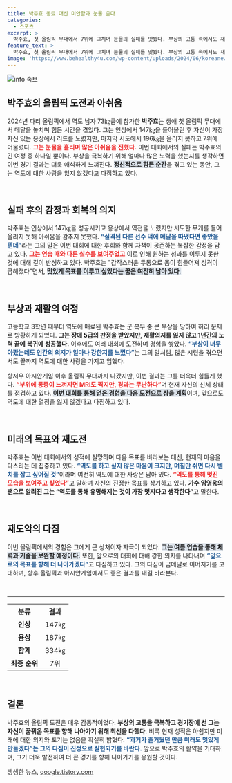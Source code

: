 ```yaml
---
title: 박주효 동료 대신 미안함과 눈물 쏟다
categories:
  - 스포츠
excerpt: >
  박주효, 첫 올림픽 무대에서 7위에 그치며 눈물의 실패를 맛봤다. 부상의 고통 속에서도 재기를 다짐하며 다시 바벨을 잡겠다는 의지를 보였다. 그의 아쉬운 이야기가 감동을 안긴다.
feature_text: >
  박주효, 첫 올림픽 무대에서 7위에 그치며 눈물의 실패를 맛봤다. 부상의 고통 속에서도 재기를 다짐하며 다시 바벨을 잡겠다는 의지를 보였다. 그의 아쉬운 이야기가 감동을 안긴다.
image: 'https://www.behealthy4u.com/wp-content/uploads/2024/06/koreanews.jpg'
---
```


<p><img src="https://www.behealthy4u.com/wp-content/uploads/2024/06/koreanews.jpg" alt="info 속보" /></p>

<h2 data-ke-size="size26">박주효의 올림픽 도전과 아쉬움</h2>

<p data-ke-size="size16">2024년 파리 올림픽에서 역도 남자 73㎏급에 참가한 <b>박주효</b>는 생애 첫 올림픽 무대에서 메달을 놓치며 힘든 시간을 겪었다. 그는 인상에서 147㎏을 들어올린 후 자신이 가장 자신 있는 용상에서 리드를 노렸지만, 마지막 시도에서 196㎏을 올리지 못하고 7위에 머물렀다. <b><span style="color: #ee2323;">그는 눈물을 흘리며 많은 아쉬움을 전했다.</span></b> 이번 대회에서의 실패는 박주효의 긴 여정 중 하나일 뿐이다. 부상을 극복하기 위해 얼마나 많은 노력을 했는지를 생각하면 이번 경기 결과는 더욱 애석하게 느껴진다. <b><span style="background-color: #21538527;">정신적으로 힘든 순간</span></b>을 겪고 있는 동안, 그는 역도에 대한 사랑을 잃지 않겠다고 다짐하고 있다.</p>

<p data-ke-size="size16">&nbsp;</p>

<h2 data-ke-size="size26">실패 후의 감정과 회복의 의지</h2>

<p data-ke-size="size16">박주효는 인상에서 147㎏을 성공시키고 용상에서 역전을 노렸지만 시도한 무게를 들어 올리지 못해 아쉬움을 감추지 못했다. <b><span style="color: #1a5490;">“실격된 다른 선수 덕에 메달을 따냈다면 좋았을 텐데”</span></b>라는 그의 말은 이번 대회에 대한 후회와 함께 자책이 공존하는 복잡한 감정을 담고 있다. <b><span style="color: #ee2323;">그는 연습 때와 다른 실수를 보여주었고</span></b> 이로 인해 원하는 성과를 이루지 못한 것에 대해 깊이 반성하고 있다. 박주효는 "갑작스러운 두통으로 몸이 힘들어져 성격이 급해졌다"면서, <b><span style="background-color: #21538527;">멋있게 목표를 이루고 싶었다는 꿈은 여전히 남아 있다.</span></b></p>

<p data-ke-size="size16">&nbsp;</p>

<h2 data-ke-size="size26">부상과 재활의 여정</h2>

<p data-ke-size="size16">고등학교 3학년 때부터 역도에 매료된 박주효는 군 복무 중 큰 부상을 당하여 허리 문제로 방황하게 되었다. <b>그는 장애 5급의 판정을 받았지만, 재활의지를 잃지 않고 1년간의 노력 끝에 복귀에 성공했다.</b> 이후에도 여러 대회에 도전하며 경험을 쌓았다. <b><span style="color: #1a5490;">“부상이 너무 아팠는데도 인간의 의지가 얼마나 강한지를 느꼈다”</span></b>는 그의 말처럼, 많은 시련을 겪으면서도 끝까지 역도에 대한 사랑을 가지고 임했다.</p>

<p data-ke-size="size16">항저우 아시안게임 이후 올림픽 무대까지 나갔지만, 이번 결과는 그를 더욱더 힘들게 했다. <b><span style="color: #ee2323;">“부위에 통증이 느껴지면 MRI도 찍지만, 경과는 무난하다”</span></b>며 현재 자신의 신체 상태를 점검하고 있다. <b><span style="background-color: #21538527;">이번 대회를 통해 얻은 경험을 다음 도전으로 삼을 계획</span></b>이며, 앞으로도 역도에 대한 열정을 잃지 않겠다고 다짐하고 있다.</p>

<p data-ke-size="size16">&nbsp;</p>

<h2 data-ke-size="size26">미래의 목표와 재도전</h2>

<p data-ke-size="size16">박주효는 이번 대회에서의 성적에 실망하며 다음 목표를 바라보는 대신, 현재의 마음을 다스리는 데 집중하고 있다. <b><span style="color: #1a5490;">“역도를 하고 싶지 않은 마음이 크지만, 며칠만 쉬면 다시 벤치를 잡고 싶어질 것”</span></b>이라며 여전히 역도에 대한 사랑은 남아 있다. <b><span style="color: #ee2323;">“역도를 통해 멋진 모습을 보여주고 싶었다”</span></b>고 말하며 자신의 진정한 목표를 상기하고 있다. <b>가수 임영웅의 팬으로 알려진 그는 “역도를 통해 유명해지는 것이 가장 멋지다고 생각한다”</b>고 말한다.</p>

<p data-ke-size="size16">&nbsp;</p>

<h2 data-ke-size="size26">재도약의 다짐</h2>

<p data-ke-size="size16">이번 올림픽에서의 경험은 그에게 큰 상처이자 자극이 되었다. <b><span style="background-color: #21538527;">그는 여름 연습을 통해 체력과 기술을 보완할 예정이다.</span></b> 또한, 앞으로의 대회에 대해 강한 의지를 나타내며 <b><span style="color: #1a5490;">“앞으로의 목표를 향해 더 나아가겠다”</span></b>고 다짐하고 있다. 그의 다짐이 금메달로 이어지기를 고대하며, 향후 올림픽과 아시안게임에서도 좋은 결과를 내길 바라본다.</p>

<p data-ke-size="size16">&nbsp;</p>

<hr>

<table style="width: 100%;">
  <tr>
    <th style="text-align: center;">분류</th>
    <th style="text-align: center;">결과</th>
  </tr>
  <tr>
    <td style="text-align: center;"><b>인상</b></td>
    <td style="text-align: center;">147㎏</td>
  </tr>
  <tr>
    <td style="text-align: center;"><b>용상</b></td>
    <td style="text-align: center;">187㎏</td>
  </tr>
  <tr>
    <td style="text-align: center;"><b>합계</b></td>
    <td style="text-align: center;">334㎏</td>
  </tr>
  <tr>
    <td style="text-align: center;"><b>최종 순위</b></td>
    <td style="text-align: center;">7위</td>
  </tr>
</table>

<p data-ke-size="size16">&nbsp;</p>

<h2 data-ke-size="size26">결론</h2>

<p data-ke-size="size16">박주효의 올림픽 도전은 매우 감동적이었다. <b>부상의 고통을 극복하고 경기장에 선 그는 자신이 꿈꿔온 목표를 향해 나아가기 위해 최선을 다했다.</b> 비록 현재 성적은 아쉽지만 미래에 대한 의지와 포기는 없음을 확실히 밝혔다. <b><span style="color: #1a5490;">“과거가 즐거웠던 만큼 미래도 멋있게 만들겠다”는 그의 다짐이 진정으로 실현되기를 바란다.</span></b> 앞으로 박주효의 활약을 기대하며, 그가 더욱 발전하여 더 큰 경기를 향해 나아가기를 응원할 것이다.</p>
생생한 뉴스, <a href="https://qoogle.tistory.com" rel="dofollow">qoogle.tistory.com</a>


